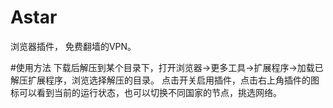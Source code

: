 # Astar
浏览器插件， 免费翻墙的VPN。

#使用方法
下载后解压到某个目录下，打开浏览器->更多工具->扩展程序->加载已解压扩展程序，浏览选择解压的目录。
点击开关启用插件，点击右上角插件的图标可以看到当前的运行状态，也可以切换不同国家的节点，挑选网络。
